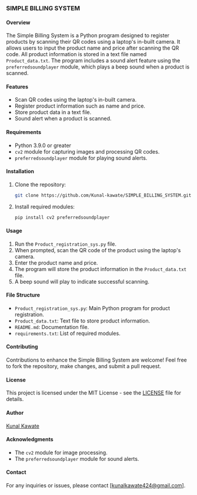 ### SIMPLE BILLING SYSTEM

#### Overview
The Simple Billing System is a Python program designed to register products by scanning their QR codes using a laptop's in-built camera. It allows users to input the product name and price after scanning the QR code. All product information is stored in a text file named `Product_data.txt`. The program includes a sound alert feature using the `preferredsoundplayer` module, which plays a beep sound when a product is scanned.

#### Features
- Scan QR codes using the laptop's in-built camera.
- Register product information such as name and price.
- Store product data in a text file.
- Sound alert when a product is scanned.

#### Requirements
- Python 3.9.0 or greater
- `cv2` module for capturing images and processing QR codes.
- `preferredsoundplayer` module for playing sound alerts.

#### Installation
1. Clone the repository:
   ```bash
   git clone https://github.com/Kunal-kawate/SIMPLE_BILLING_SYSTEM.git
   ```
2. Install required modules:
   ```bash
   pip install cv2 preferredsoundplayer
   ```

#### Usage
1. Run the `Product_registration_sys.py` file.
2. When prompted, scan the QR code of the product using the laptop's camera.
3. Enter the product name and price.
4. The program will store the product information in the `Product_data.txt` file.
5. A beep sound will play to indicate successful scanning.

#### File Structure
- `Product_registration_sys.py`: Main Python program for product registration.
- `Product_data.txt`: Text file to store product information.
- `README.md`: Documentation file.
- `requirements.txt`: List of required modules.

#### Contributing
Contributions to enhance the Simple Billing System are welcome! Feel free to fork the repository, make changes, and submit a pull request.

#### License
This project is licensed under the MIT License - see the [LICENSE](LICENSE) file for details.

#### Author
[Kunal Kawate](https://www.linkedin.com/in/kunal-kawate-%EA%AA%9C-168587229/)

#### Acknowledgments
- The `cv2` module for image processing.
- The `preferredsoundplayer` module for sound alerts.

#### Contact
For any inquiries or issues, please contact [kunalkawate424@gmail.com].
